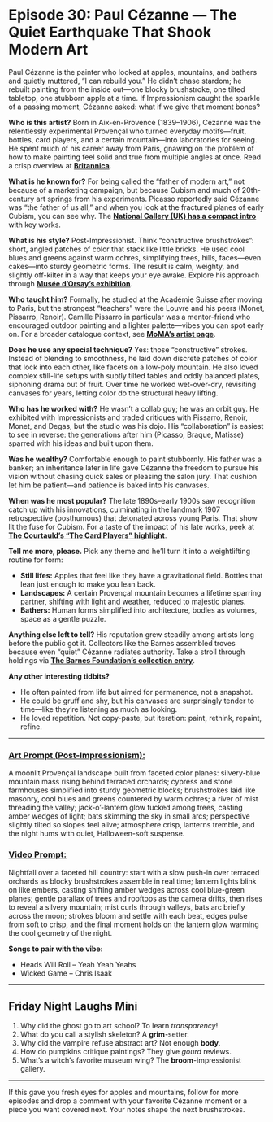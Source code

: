 # Episode 30: Paul Cézanne — The Quiet Earthquake That Shook Modern Art

Paul Cézanne is the painter who looked at apples, mountains, and bathers and quietly muttered, “I can rebuild you.” He didn’t chase stardom; he rebuilt painting from the inside out—one blocky brushstroke, one tilted tabletop, one stubborn apple at a time. If Impressionism caught the sparkle of a passing moment, Cézanne asked: what if we give that moment bones?

**Who is this artist?**
Born in Aix-en-Provence (1839–1906), Cézanne was the relentlessly experimental Provençal who turned everyday motifs—fruit, bottles, card players, and a certain mountain—into laboratories for seeing. He spent much of his career away from Paris, gnawing on the problem of how to make painting feel solid and true from multiple angles at once. Read a crisp overview at **[Britannica](https://www.britannica.com/biography/Paul-Cezanne)**.

**What is he known for?**
For being called the “father of modern art,” not because of a marketing campaign, but because Cubism and much of 20th-century art springs from his experiments. Picasso reportedly said Cézanne was “the father of us all,” and when you look at the fractured planes of early Cubism, you can see why. The **[National Gallery (UK) has a compact intro](https://www.nationalgallery.org.uk/artists/paul-cezanne)** with key works.

**What is his style?**
Post-Impressionist. Think “constructive brushstrokes”: short, angled patches of color that stack like little bricks. He used cool blues and greens against warm ochres, simplifying trees, hills, faces—even cakes—into sturdy geometric forms. The result is calm, weighty, and slightly off-kilter in a way that keeps your eye awake. Explore his approach through **[Musée d’Orsay’s exhibition](https://www.musee-orsay.fr/en/whats-on/exhibitions/presentation/portraits-cezanne)**.

**Who taught him?**
Formally, he studied at the Académie Suisse after moving to Paris, but the strongest “teachers” were the Louvre and his peers (Monet, Pissarro, Renoir). Camille Pissarro in particular was a mentor-friend who encouraged outdoor painting and a lighter palette—vibes you can spot early on. For a broader catalogue context, see **[MoMA’s artist page](https://www.moma.org/artists/1053-paul-cezanne)**.

**Does he use any special technique?**
Yes: those “constructive” strokes. Instead of blending to smoothness, he laid down discrete patches of color that lock into each other, like facets on a low-poly mountain. He also loved complex still-life setups with subtly tilted tables and oddly balanced plates, siphoning drama out of fruit. Over time he worked wet-over-dry, revisiting canvases for years, letting color do the structural heavy lifting.

**Who has he worked with?**
He wasn’t a collab guy; he was an orbit guy. He exhibited with Impressionists and traded critiques with Pissarro, Renoir, Monet, and Degas, but the studio was his dojo. His “collaboration” is easiest to see in reverse: the generations after him (Picasso, Braque, Matisse) sparred with his ideas and built upon them.

**Was he wealthy?**
Comfortable enough to paint stubbornly. His father was a banker; an inheritance later in life gave Cézanne the freedom to pursue his vision without chasing quick sales or pleasing the salon jury. That cushion let him be patient—and patience is baked into his canvases.

**When was he most popular?**
The late 1890s–early 1900s saw recognition catch up with his innovations, culminating in the landmark 1907 retrospective (posthumous) that detonated across young Paris. That show lit the fuse for Cubism. For a taste of the impact of his late works, peek at **[The Courtauld’s “The Card Players” highlight](https://courtauld.ac.uk/highlights/the-card-players/)**.

**Tell me more, please.**
Pick any theme and he’ll turn it into a weightlifting routine for form:

* **Still lifes:** Apples that feel like they have a gravitational field. Bottles that lean just enough to make you lean back.
* **Landscapes:** A certain Provençal mountain becomes a lifetime sparring partner, shifting with light and weather, reduced to majestic planes.
* **Bathers:** Human forms simplified into architecture, bodies as volumes, space as a gentle puzzle.

**Anything else left to tell?**
His reputation grew steadily among artists long before the public got it. Collectors like the Barnes assembled troves because even “quiet” Cézanne radiates authority. Take a stroll through holdings via **[The Barnes Foundation’s collection entry](https://www.barnesfoundation.org/search?q=cezanne&type=collection)**.

**Any other interesting tidbits?**

* He often painted from life but aimed for permanence, not a snapshot.
* He could be gruff and shy, but his canvases are surprisingly tender to time—like they’re listening as much as looking.
* He loved repetition. Not copy-paste, but iteration: paint, rethink, repaint, refine.

---

### [Art Prompt (Post-Impressionism):](https://lumaiere.com/?gallery=post-impressionism)

A moonlit Provençal landscape built from faceted color planes: silvery-blue mountain mass rising behind terraced orchards; cypress and stone farmhouses simplified into sturdy geometric blocks; brushstrokes laid like masonry, cool blues and greens countered by warm ochres; a river of mist threading the valley; jack-o’-lantern glow tucked among trees, casting amber wedges of light; bats skimming the sky in small arcs; perspective slightly tilted so slopes feel alive; atmosphere crisp, lanterns tremble, and the night hums with quiet, Halloween-soft suspense.

### [Video Prompt:](https://www.tiktok.com/@davelumai/video/7567298148515777822)

Nightfall over a faceted hill country: start with a slow push-in over terraced orchards as blocky brushstrokes assemble in real time; lantern lights blink on like embers, casting shifting amber wedges across cool blue-green planes; gentle parallax of trees and rooftops as the camera drifts, then rises to reveal a silvery mountain; mist curls through valleys, bats arc briefly across the moon; strokes bloom and settle with each beat, edges pulse from soft to crisp, and the final moment holds on the lantern glow warming the cool geometry of the night.

**Songs to pair with the vibe:**

* Heads Will Roll – Yeah Yeah Yeahs
* Wicked Game – Chris Isaak

---

## Friday Night Laughs Mini

1. Why did the ghost go to art school? To learn *transparency*!
2. What do you call a stylish skeleton? A **grim**-setter.
3. Why did the vampire refuse abstract art? Not enough **body**.
4. How do pumpkins critique paintings? They give *gourd* reviews.
5. What’s a witch’s favorite museum wing? The **broom**-impressionist gallery.

---

If this gave you fresh eyes for apples and mountains, follow for more episodes and drop a comment with your favorite Cézanne moment or a piece you want covered next. Your notes shape the next brushstrokes.
